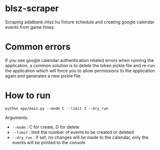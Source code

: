 # blsz-scraper
Scraping adatbank.mlsz.hu fixture schedule and creating google calendar events from game times


# Common errors
If you see google calendar authentication related errors when running the application, a common solution is to delete the token pickle file and re-run the application which will force you to allow permissions to the application again and generates a new pickle file.

# How to run

`python app/main.py --mode C --limit 3 --dry_run`

Arguments:
- `--mode` : C for create, D for delete
- `--limit` : limit the number of events to be created or deleted
- `--dry_run` : if set, no changes will be made to the calendar, only the events will be printed to the console